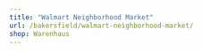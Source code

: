 ```yaml
---
title: "Walmart Neighborhood Market"
url: /bakersfield/walmart-neighborhood-market/
shop: Warenhaus
---
```

